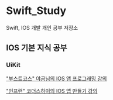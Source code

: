 # Swift_Study
Swift, IOS 개발 개인 공부 저장소
## IOS 기본 지식 공부
### UiKit
["부스트코스" 야곰님의 IOS 앱 프로그래밍 강의](https://github.com/KoreaMango/Swift_Study/tree/main/Yagom_IOS)
  
  
["인프런" 코더스하이의 IOS 앱 만들기 강의](https://github.com/KoreaMango/Swift_Study/tree/main/CodersHigh)
